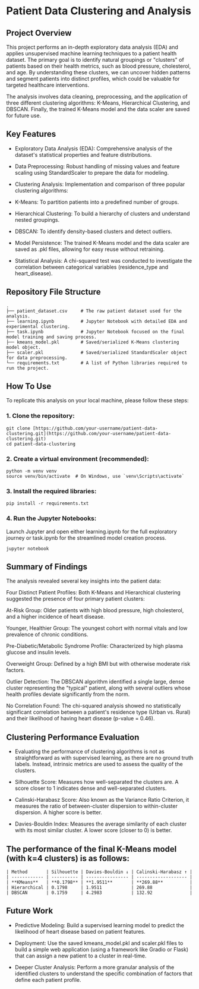 # Patient Data Clustering and Analysis


## Project Overview

This project performs an in-depth exploratory data analysis (EDA) and applies unsupervised machine learning techniques to a patient health dataset. The primary goal is to identify natural groupings or "clusters" of patients based on their health metrics, such as blood pressure, cholesterol, and age. By understanding these clusters, we can uncover hidden patterns and segment patients into distinct profiles, which could be valuable for targeted healthcare interventions.

The analysis involves data cleaning, preprocessing, and the application of three different clustering algorithms: K-Means, Hierarchical Clustering, and DBSCAN. Finally, the trained K-Means model and the data scaler are saved for future use.

## Key Features

- Exploratory Data Analysis (EDA): Comprehensive analysis of the dataset's statistical properties and feature distributions.

- Data Preprocessing: Robust handling of missing values and feature scaling using StandardScaler to prepare the data for modeling.

- Clustering Analysis: Implementation and comparison of three popular clustering algorithms:

- K-Means: To partition patients into a predefined number of groups.

- Hierarchical Clustering: To build a hierarchy of clusters and understand nested groupings.

- DBSCAN: To identify density-based clusters and detect outliers.

- Model Persistence: The trained K-Means model and the data scaler are saved as .pkl files, allowing for easy reuse without retraining.

- Statistical Analysis: A chi-squared test was conducted to investigate the correlation between categorical variables (residence_type and heart_disease).

## Repository File Structure
```
.
├── patient_dataset.csv     # The raw patient dataset used for the analysis.
├── learning.ipynb          # Jupyter Notebook with detailed EDA and experimental clustering.
├── task.ipynb              # Jupyter Notebook focused on the final model training and saving process.
├── kmeans_model.pkl        # Saved/serialized K-Means clustering model object.
├── scaler.pkl              # Saved/serialized StandardScaler object for data preprocessing.
└── requirements.txt        # A list of Python libraries required to run the project.
```

## How To Use

To replicate this analysis on your local machine, please follow these steps:

### 1. Clone the repository:
```
git clone [https://github.com/your-username/patient-data-clustering.git](https://github.com/your-username/patient-data-clustering.git)
cd patient-data-clustering
```
### 2. Create a virtual environment (recommended):
```
python -m venv venv
source venv/bin/activate  # On Windows, use `venv\Scripts\activate`
```

### 3. Install the required libraries:
```
pip install -r requirements.txt
```
### 4. Run the Jupyter Notebooks:
Launch Jupyter and open either learning.ipynb for the full exploratory journey or task.ipynb for the streamlined model creation process.
```
jupyter notebook
```

##  Summary of Findings

The analysis revealed several key insights into the patient data:

Four Distinct Patient Profiles: Both K-Means and Hierarchical clustering suggested the presence of four primary patient clusters:

At-Risk Group: Older patients with high blood pressure, high cholesterol, and a higher incidence of heart disease.

Younger, Healthier Group: The youngest cohort with normal vitals and low prevalence of chronic conditions.

Pre-Diabetic/Metabolic Syndrome Profile: Characterized by high plasma glucose and insulin levels.

Overweight Group: Defined by a high BMI but with otherwise moderate risk factors.

Outlier Detection: The DBSCAN algorithm identified a single large, dense cluster representing the "typical" patient, along with several outliers whose health profiles deviate significantly from the norm.

No Correlation Found: The chi-squared analysis showed no statistically significant correlation between a patient's residence type (Urban vs. Rural) and their likelihood of having heart disease (p-value = 0.46).

## Clustering Performance Evaluation

- Evaluating the performance of clustering algorithms is not as straightforward as with supervised learning, as there are no ground truth labels. Instead, intrinsic metrics are used to assess the quality of the clusters.

- Silhouette Score: Measures how well-separated the clusters are. A score closer to 1 indicates dense and well-separated clusters.

- Calinski-Harabasz Score: Also known as the Variance Ratio Criterion, it measures the ratio of between-cluster dispersion to within-cluster dispersion. A higher score is better.

- Davies-Bouldin Index: Measures the average similarity of each cluster with its most similar cluster. A lower score (closer to 0) is better.

## The performance of the final K-Means model (with k=4 clusters) is as follows:

```
| Method       | Silhouette | Davies-Bouldin ↓ | Calinski-Harabasz ↑ |
| ------------ | ---------- | ---------------- | ------------------- |
| **KMeans**   | **0.1798** | **1.9511**       | **269.88**          |
| Hierarchical | 0.1798     | 1.9511           | 269.88              |
| DBSCAN       | 0.1759     | 4.2983           | 132.92              |

```


## Future Work
- Predictive Modeling: Build a supervised learning model to predict the likelihood of heart disease based on patient features.

- Deployment: Use the saved kmeans_model.pkl and scaler.pkl files to build a simple web application (using a framework like Gradio or Flask) that can assign a new patient to a cluster in real-time.

- Deeper Cluster Analysis: Perform a more granular analysis of the identified clusters to understand the specific combination of factors that define each patient profile.
